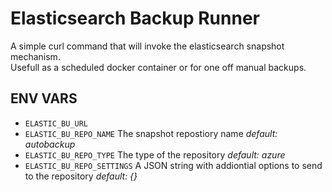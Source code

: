# Elasticsearch Backup Runner
A simple curl command that will invoke the elasticsearch snapshot mechanism.  
Usefull as a scheduled docker container or for one off manual backups.

ENV VARS
--------
- `ELASTIC_BU_URL`
- `ELASTIC_BU_REPO_NAME` The snapshot repostiory name _default: autobackup_
- `ELASTIC_BU_REPO_TYPE` The type of the repository _default: azure_
- `ELASTIC_BU_REPO_SETTINGS` A JSON string with addiontial options to send to the repository _default: {}_